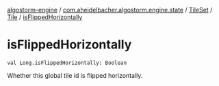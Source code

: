 [algostorm-engine](../../../index.md) / [com.aheidelbacher.algostorm.engine.state](../../index.md) / [TileSet](../index.md) / [Tile](index.md) / [isFlippedHorizontally](.)

# isFlippedHorizontally

`val Long.isFlippedHorizontally: Boolean`

Whether this global tile id is flipped horizontally.


